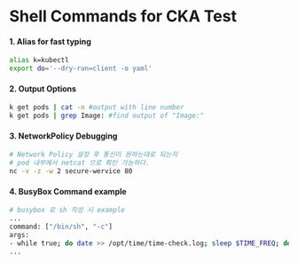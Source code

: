 # Shell Commands for CKA Test

#### 1. Alias for fast typing

```bash
alias k=kubectl
export do='--dry-run=client -o yaml'
```

#### 2. Output Options

```bash
k get pods | cat -n #output with line number
k get pods | grep Image: #find output of "Image:"
```

#### 3. NetworkPolicy Debugging

```bash
# Network Policy 설정 후 통신이 원하는대로 되는지 
# pod 내부에서 netcat 으로 확인 가능하다.
nc -v -z -w 2 secure-wervice 80
```

#### 4. BusyBox Command example

```bash
# busybox 로 sh 작성 시 example
...
command: ["/bin/sh", "-c"]
args:
- while true; do date >> /opt/time/time-check.log; sleep $TIME_FREQ; done
...
```
